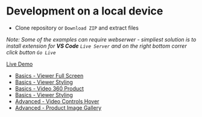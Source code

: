# Development on a local device

- Clone repository or `Download ZIP` and extract files

_Note: Some of the examples can require webserwer - simpliest solution is to install extension for **VS Code** `Live Server` and on the right bottom correr click button `Go Live`_

[Live Demo](https://alterproduct.github.io/examples-vanilla-js)

- [Basics - Viewer Full Screen](https://alterproduct.github.io/examples-vanilla-js/basics-viewer-full-screen)
- [Basics - Viewer Styling](https://alterproduct.github.io/examples-vanilla-js/basics-viewer-styling)
- [Basics - Video 360 Product](https://alterproduct.github.io/examples-vanilla-js/basics-video-360-product-loop)
- [Basics - Viewer Styling](https://alterproduct.github.io/examples-vanilla-js/basics-viewer-styling)
- [Advanced - Video Controls Hover](https://alterproduct.github.io/examples-vanilla-js/advanced-video-controls-hover)
- [Advanced - Product Image Gallery](https://alterproduct.github.io/examples-vanilla-js/advanced-product-image-gallery)
